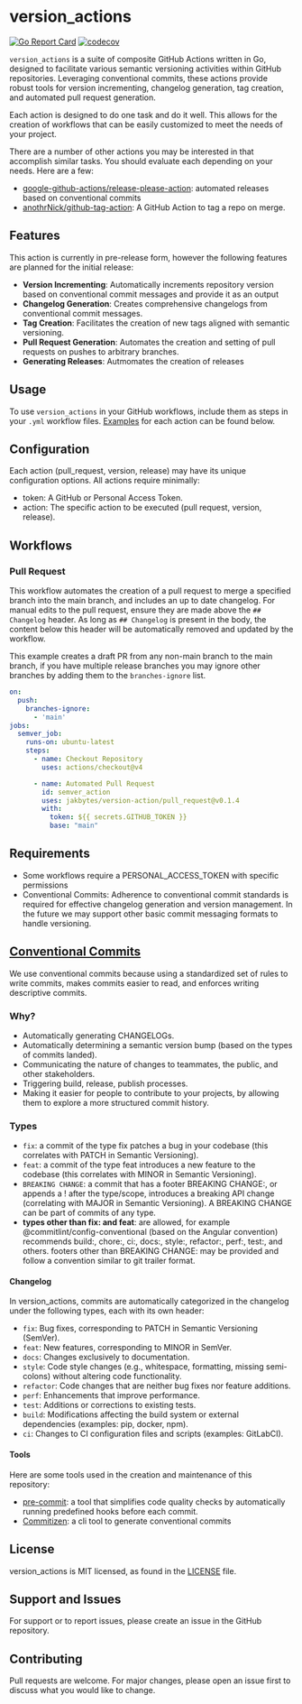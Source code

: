 # version_actions


[![Go Report Card](https://goreportcard.com/badge/github.com/jakbytes/version_actions)](https://goreportcard.com/report/github.com/jakbytes/version_actions)
[![codecov](https://codecov.io/gh/jakbytes/version_actions/graph/badge.svg?token=QTT22V13C4)](https://codecov.io/gh/jakbytes/version_actions)

`version_actions` is a suite of composite GitHub Actions written in Go, designed to facilitate various semantic versioning activities within GitHub repositories. Leveraging conventional commits, these actions provide robust tools for version incrementing, changelog generation, tag creation, and automated pull request generation.

Each action is designed to do one task and do it well. This allows for the creation of workflows that can be easily customized to meet the needs of your project.

There are a number of other actions you may be interested in that accomplish similar tasks. You should evaluate each depending on your needs. Here are a few:
- [google-github-actions/release-please-action](https://github.com/google-github-actions/release-please-action): automated releases based on conventional commits
- [anothrNick/github-tag-action](https://github.com/anothrNick/github-tag-action): A GitHub Action to tag a repo on merge.


## Features

This action is currently in pre-release form, however the following features are planned for the initial release:

- **Version Incrementing**: Automatically increments repository version based on conventional commit messages and provide it as an output
- **Changelog Generation**: Creates comprehensive changelogs from conventional commit messages.
- **Tag Creation**: Facilitates the creation of new tags aligned with semantic versioning.
- **Pull Request Generation**: Automates the creation and setting of pull requests on pushes to arbitrary branches.
- **Generating Releases**: Autmomates the creation of releases 

## Usage

To use `version_actions` in your GitHub workflows, include them as steps in your `.yml` workflow files. [Examples](https://github.com/jakbytes/version_actions/blob/main/README.md#examples) for each action can be found below.

## Configuration

Each action (pull_request, version, release) may have its unique configuration options. All actions require minimally:

- token: A GitHub or Personal Access Token.
- action: The specific action to be executed (pull request, version, release).

## Workflows

### Pull Request

This workflow automates the creation of a pull request to merge a specified branch into the main branch, and includes an up to date changelog. For manual edits to the pull request, ensure they are made above the `## Changelog` header. As long as `## Changelog` is present in the body, the content below this header will be automatically removed and updated by the workflow.

This example creates a draft PR from any non-main branch to the main branch, if you have multiple release branches you may ignore other branches by adding them to the `branches-ignore` list.

```yaml
on:
  push:
    branches-ignore:
      - 'main'
jobs:
  semver_job:
    runs-on: ubuntu-latest
    steps:
      - name: Checkout Repository
        uses: actions/checkout@v4

      - name: Automated Pull Request
        id: semver_action
        uses: jakbytes/version-action/pull_request@v0.1.4
        with:
          token: ${{ secrets.GITHUB_TOKEN }}
          base: "main"
```

## Requirements

- Some workflows require a PERSONAL_ACCESS_TOKEN with specific permissions
- Conventional Commits: Adherence to conventional commit standards is required for effective changelog generation and version management. In the future we may support other basic commit messaging formats to handle versioning.

## [Conventional Commits](https://www.conventionalcommits.org/en/v1.0.0/)

We use conventional commits because using a standardized set of rules to write commits, makes commits easier to read, and enforces writing descriptive commits.

### Why?

- Automatically generating CHANGELOGs.
- Automatically determining a semantic version bump (based on the types of commits landed).
- Communicating the nature of changes to teammates, the public, and other stakeholders.
- Triggering build, release, publish processes.
- Making it easier for people to contribute to your projects, by allowing them to explore a more structured commit history.

### Types

- `fix`: a commit of the type fix patches a bug in your codebase (this correlates with PATCH in Semantic Versioning).
- `feat`: a commit of the type feat introduces a new feature to the codebase (this correlates with MINOR in Semantic Versioning).
- `BREAKING CHANGE`: a commit that has a footer BREAKING CHANGE:, or appends a ! after the type/scope, introduces a breaking API change (correlating with MAJOR in Semantic Versioning). A BREAKING CHANGE can be part of commits of any type.
- **types other than fix: and feat**: are allowed, for example @commitlint/config-conventional (based on the Angular convention) recommends build:, chore:, ci:, docs:, style:, refactor:, perf:, test:, and others.
footers other than BREAKING CHANGE: <description> may be provided and follow a convention similar to git trailer format.

#### Changelog

In version_actions, commits are automatically categorized in the changelog under the following types, each with its own header:

- `fix`: Bug fixes, corresponding to PATCH in Semantic Versioning (SemVer).
- `feat`: New features, corresponding to MINOR in SemVer.
- `docs`: Changes exclusively to documentation.
- `style`: Code style changes (e.g., whitespace, formatting, missing semi-colons) without altering code functionality.
- `refactor`: Code changes that are neither bug fixes nor feature additions.
- `perf`: Enhancements that improve performance.
- `test`: Additions or corrections to existing tests.
- `build`: Modifications affecting the build system or external dependencies (examples: pip, docker, npm).
- `ci`: Changes to CI configuration files and scripts (examples: GitLabCI).

#### Tools

Here are some tools used in the creation and maintenance of this repository:

- [pre-commit](https://pre-commit.com/index.html): a tool that simplifies code quality checks by automatically running predefined hooks before each commit. 
- [Commitizen](https://commitizen-tools.github.io/commitizen/): a cli tool to generate conventional commits

## License
version_actions is MIT licensed, as found in the [LICENSE](https://github.com/jakbytes/version_actions/blob/main/LICENSE) file.

## Support and Issues
For support or to report issues, please create an issue in the GitHub repository.

## Contributing

Pull requests are welcome. For major changes, please open an issue first to discuss what you would like to change.
